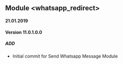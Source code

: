 ## Module <whatsapp_redirect>

#### 21.01.2019
#### Version 11.0.1.0.0
##### ADD
- Initial commit for Send Whatsapp Message Module